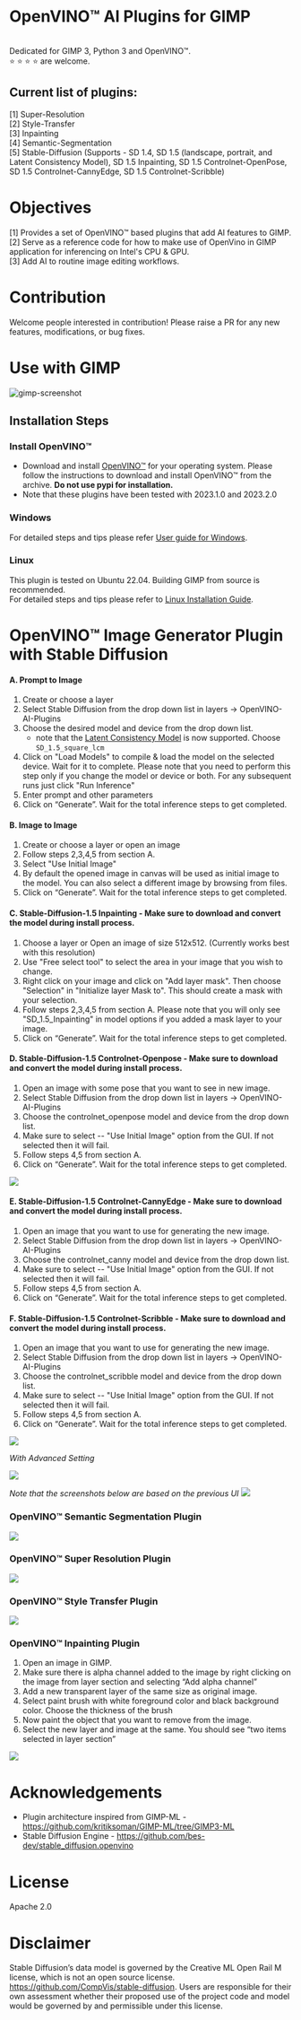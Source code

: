 # OpenVINO™ AI Plugins for GIMP

<br>Dedicated for GIMP 3, Python 3 and OpenVINO™.<br> :star: :star: :star: :star: are welcome.<br>

## Current list of plugins:
[1] Super-Resolution <br>
[2] Style-Transfer <br>
[3] Inpainting <br>
[4] Semantic-Segmentation <br>
[5] Stable-Diffusion (Supports - SD 1.4, SD 1.5 (landscape, portrait, and Latent Consistency Model), SD 1.5 Inpainting, SD 1.5 Controlnet-OpenPose, SD 1.5 Controlnet-CannyEdge, SD 1.5 Controlnet-Scribble) <br>

# Objectives
[1] Provides a set of OpenVINO™ based plugins that add AI features to GIMP. <br>
[2] Serve as a reference code for how to make use of OpenVino in GIMP application for inferencing on Intel's CPU & GPU. <br>
[3] Add AI to routine image editing workflows. <br>

# Contribution
Welcome people interested in contribution!
Please raise a PR for any new features, modifications, or bug fixes.

# Use with GIMP
![gimp-screenshot](gimp-screenshot.PNG)

## Installation Steps

### Install OpenVINO™
- Download and install [OpenVINO™](https://github.com/openvinotoolkit/openvino/releases) for your operating system. Please follow the instructions to download and install OpenVINO™ from the archive. **Do not use pypi for installation.**
- Note that these plugins have been tested with 2023.1.0 and 2023.2.0

### Windows
For detailed steps and tips please refer [User guide for Windows](./Docs/user_guide_for_windos_users.md).

### Linux
This plugin is tested on Ubuntu 22.04. Building GIMP from source is recommended.<br>
For detailed steps and tips please refer to [Linux Installation Guide](./Docs/linux_install_guide.md).

# OpenVINO™ Image Generator Plugin with Stable Diffusion
#### A. Prompt to Image
1. Create or choose a layer
2. Select Stable Diffusion from the drop down list in layers -> OpenVINO-AI-Plugins
3. Choose the desired model and device from the drop down list.
   - note that the [Latent Consistency Model](https://huggingface.co/SimianLuo/LCM_Dreamshaper_v7) is now supported. Choose `SD_1.5_square_lcm`
4. Click on "Load Models" to compile & load the model on the selected device. Wait for it to complete. Please note that you need to perform this step only if you change the model or device or both. For any subsequent runs just click "Run Inference"
5. Enter prompt and other parameters
6. Click on “Generate”. Wait for the total inference steps to get completed.

#### B. Image to Image
1. Create or choose a layer or open an image
2. Follow steps 2,3,4,5 from section A.
3. Select "Use Initial Image"
4. By default the opened image in canvas will be used as initial image to the model. You can also select a different image by browsing from files.
5. Click on “Generate”. Wait for the total inference steps to get completed.

#### C. Stable-Diffusion-1.5 Inpainting - Make sure to download and convert the model during install process.
1. Choose a layer or Open an image of size 512x512. (Currently works best with this resolution)
2. Use "Free select tool" to select the area in your image that you wish to change.
3. Right click on your image and click on "Add layer mask". Then choose "Selection" in "Initialize layer Mask to". This should create a mask with your selection.
4. Follow steps 2,3,4,5 from section A. Please note that you will only see "SD_1.5_Inpainting" in model options if you added a mask layer to your image.
5. Click on “Generate”. Wait for the total inference steps to get completed.

#### D. Stable-Diffusion-1.5 Controlnet-Openpose - Make sure to download and convert the model during install process.
1. Open an image with some pose that you want to see in new image.
2. Select Stable Diffusion from the drop down list in layers -> OpenVINO-AI-Plugins
3. Choose the controlnet_openpose model and device from the drop down list.
4. Make sure to select -- "Use Initial Image" option from the GUI. If not selected then it will fail.
5. Follow steps 4,5 from section A.
6. Click on “Generate”. Wait for the total inference steps to get completed.

![](gifs/controlnet-openpose.png)


#### E. Stable-Diffusion-1.5 Controlnet-CannyEdge - Make sure to download and convert the model during install process.
1. Open an image that you want to use for generating the new image.
2. Select Stable Diffusion from the drop down list in layers -> OpenVINO-AI-Plugins
3. Choose the controlnet_canny model and device from the drop down list.
4. Make sure to select -- "Use Initial Image" option from the GUI. If not selected then it will fail.
5. Follow steps 4,5 from section A.
6. Click on “Generate”. Wait for the total inference steps to get completed.


#### F. Stable-Diffusion-1.5 Controlnet-Scribble - Make sure to download and convert the model during install process.
1. Open an image that you want to use for generating the new image.
2. Select Stable Diffusion from the drop down list in layers -> OpenVINO-AI-Plugins
3. Choose the controlnet_scribble model and device from the drop down list.
4. Make sure to select -- "Use Initial Image" option from the GUI. If not selected then it will fail.
5. Follow steps 4,5 from section A.
6. Click on “Generate”. Wait for the total inference steps to get completed.


![](gifs/stable-diffusion.png)

_With Advanced Setting_

![](gifs/stable-diffusion1.png)


_Note that the screenshots below are based on the previous UI_
![](gifs/stable-diffusion.webp)


### OpenVINO™ Semantic Segmentation Plugin
![](gifs/semantic-segmentation.webp)

### OpenVINO™ Super Resolution Plugin
![](gifs/super-res.webp)

### OpenVINO™ Style Transfer Plugin
![](gifs/style-transfer.webp)

### OpenVINO™ Inpainting Plugin
1. Open an image in GIMP.
2. Make sure there is alpha channel added to the image by right clicking on the image from layer section and selecting “Add alpha channel”
3. Add a new transparent layer of the same size as original image.
4. Select paint brush with white foreground color and black background color. Choose the thickness of the brush
10. Now paint the object that you want to remove from the image.
11. Select the new layer and image at the same. You should see “two items selected in layer section”

![](gifs/inpainting.webp)


# Acknowledgements
* Plugin architecture inspired from GIMP-ML - https://github.com/kritiksoman/GIMP-ML/tree/GIMP3-ML
* Stable Diffusion Engine - https://github.com/bes-dev/stable_diffusion.openvino


# License
Apache 2.0


# Disclaimer
Stable Diffusion’s data model is governed by the Creative ML Open Rail M license, which is not an open source license.
https://github.com/CompVis/stable-diffusion. Users are responsible for their own assessment whether their proposed use of the project code and model would be governed by and permissible under this license.
